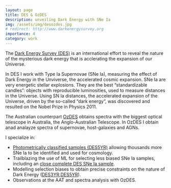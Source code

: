 ```yaml
---
layout: page
title: DES & OzDES
description: unveiling Dark Energy with SNe Ia
img: /assets/img/desozdes.jpg
# redirect: http://www.darkenergysurvey.org
importance: 4
category: work
---
```


The [Dark Energy Survey (DES)](http://www.darkenergysurvey.org) is an international effort to reveal the nature of the mysterious dark energy that is acclerating the expansion of our Universe.

In DES I work with Type Ia Supernovae (SNe Ia), measuring the effect of Dark Energy in the Unviverse, the accelerated cosmic expansion. SNe Ia are very energetic stellar explosions. They are the best “standardizable candles”: objects with reproducible luminosities, used to measure distances in the Universe. Using SN Ia distances, the accelerated expansion of the Universe, driven by the so-called “dark energy”, was discovered and resulted on the Nobel Prize in Physics 2011.

The Australian counterpart [OzDES](http://www.mso.anu.edu.au/ozdes/index.html) obtains spectra with the biggest optical telescope in Australia, the Anglo-Australian Telescope. In OzDES I obtain anad analayze spectra of supernovae, host-galaxies and AGNs.

I specialize in:

- [Photometrically classified samples (DES5YR)](https://arxiv.org/abs/2201.11142) allowing thousands more SNe Ia to be identified and used for cosmology.
- Trailblazing the use of ML for selecting less biased SNe Ia samples, including an [close complete DES SNe Ia sample](https://arxiv.org/abs/2402.18690).
- Modelling selection biases to obtain precise constraints on the nature of Dark Energy ([DES3YR](https://iopscience.iop.org/article/10.3847/1538-3881/abc01b),[DES5YR](https://arxiv.org/abs/2111.10382)).
- Observations at the AAT and spectra analysis with OzDES.
